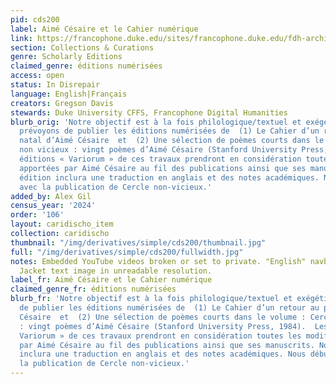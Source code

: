 ```yaml
---
pid: cds200
label: Aimé Césaire et le Cahier numérique
link: https://francophone.duke.edu/sites/francophone.duke.edu/fdh-archive/CesaireFrench.html#line1.6
section: Collections & Curations
genre: Scholarly Editions
claimed_genre: éditions numérisées
access: open
status: In Disrepair
language: English|Français
creators: Gregson Davis
stewards: Duke University CFFS, Francophone Digital Humanities
blurb_orig: 'Notre objectif est à la fois philologique/textuel et exégétique. Nous
  prévoyons de publier les éditions numérisées de  (1) Le Cahier d’un retour au pays
  natal d’Aimé Césaire  et  (2) Une sélection de poèmes courts dans le volume : Cercle
  non vicieux : vingt poèmes d’Aimé Césaire (Stanford University Press, 1984).  Les
  éditions « Variorum » de ces travaux prendront en considération toutes les modifications
  apportées par Aimé Césaire au fil des publications ainsi que ses manuscrits. Notre
  édition inclura une traduction en anglais et des notes académiques. Nous débuterons
  avec la publication de Cercle non-vicieux.'
added_by: Alex Gil
census_year: '2024'
order: '106'
layout: caridischo_item
collection: caridischo
thumbnail: "/img/derivatives/simple/cds200/thumbnail.jpg"
full: "/img/derivatives/simple/cds200/fullwidth.jpg"
notes: Embedded YouTube videos broken or set to private. "English" navbar link broken.
  Jacket text image in unreadable resolution.
label_fr: Aimé Césaire et le Cahier numérique
claimed_genre_fr: éditions numérisées
blurb_fr: 'Notre objectif est à la fois philologique/textuel et exégétique. Nous prévoyons
  de publier les éditions numérisées de  (1) Le Cahier d’un retour au pays natal d’Aimé
  Césaire  et  (2) Une sélection de poèmes courts dans le volume : Cercle non vicieux
  : vingt poèmes d’Aimé Césaire (Stanford University Press, 1984).  Les éditions «
  Variorum » de ces travaux prendront en considération toutes les modifications apportées
  par Aimé Césaire au fil des publications ainsi que ses manuscrits. Notre édition
  inclura une traduction en anglais et des notes académiques. Nous débuterons avec
  la publication de Cercle non-vicieux.'
---
```

